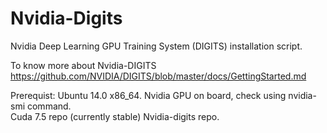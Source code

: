 # Nvidia-Digits
Nvidia Deep Learning GPU Training System (DIGITS) installation script. 

To know more about Nvidia-DIGITS
https://github.com/NVIDIA/DIGITS/blob/master/docs/GettingStarted.md

Prerequist: 
            Ubuntu 14.0 x86_64.
            Nvidia GPU on board, check using  nvidia-smi command.  
            Cuda 7.5 repo (currently stable)
            Nvidia-digits repo. 
